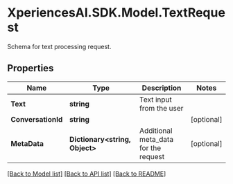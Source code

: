 # XperiencesAI.SDK.Model.TextRequest
Schema for text processing request.

## Properties

Name | Type | Description | Notes
------------ | ------------- | ------------- | -------------
**Text** | **string** | Text input from the user | 
**ConversationId** | **string** |  | [optional] 
**MetaData** | **Dictionary&lt;string, Object&gt;** | Additional meta_data for the request | [optional] 

[[Back to Model list]](../../README.md#documentation-for-models) [[Back to API list]](../../README.md#documentation-for-api-endpoints) [[Back to README]](../../README.md)

